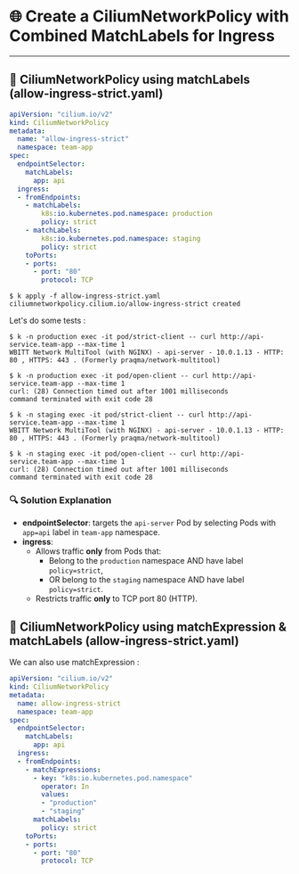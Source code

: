 # 🌐 Create a CiliumNetworkPolicy with Combined MatchLabels for Ingress

---

## 🔢 CiliumNetworkPolicy using matchLabels (allow-ingress-strict.yaml)

```yaml
apiVersion: "cilium.io/v2"
kind: CiliumNetworkPolicy
metadata:
  name: "allow-ingress-strict"
  namespace: team-app
spec:
  endpointSelector:
    matchLabels:
      app: api
  ingress:
  - fromEndpoints:
    - matchLabels:
        k8s:io.kubernetes.pod.namespace: production
        policy: strict
    - matchLabels:
        k8s:io.kubernetes.pod.namespace: staging
        policy: strict
    toPorts:
    - ports:
      - port: "80"
        protocol: TCP
```

```
$ k apply -f allow-ingress-strict.yaml 
ciliumnetworkpolicy.cilium.io/allow-ingress-strict created
```

Let's do some tests :

```
$ k -n production exec -it pod/strict-client -- curl http://api-service.team-app --max-time 1
WBITT Network MultiTool (with NGINX) - api-server - 10.0.1.13 - HTTP: 80 , HTTPS: 443 . (Formerly praqma/network-multitool)

$ k -n production exec -it pod/open-client -- curl http://api-service.team-app --max-time 1
curl: (28) Connection timed out after 1001 milliseconds
command terminated with exit code 28
```
```
$ k -n staging exec -it pod/strict-client -- curl http://api-service.team-app --max-time 1
WBITT Network MultiTool (with NGINX) - api-server - 10.0.1.13 - HTTP: 80 , HTTPS: 443 . (Formerly praqma/network-multitool)

$ k -n staging exec -it pod/open-client -- curl http://api-service.team-app --max-time 1
curl: (28) Connection timed out after 1001 milliseconds
command terminated with exit code 28
```



### 🔍 Solution Explanation

- **endpointSelector**: targets the `api-server` Pod by selecting Pods with `app=api` label in `team-app` namespace.
- **ingress**:
  - Allows traffic **only** from Pods that:
    - Belong to the `production` namespace AND have label `policy=strict`,
    - OR belong to the `staging` namespace AND have label `policy=strict`.
  - Restricts traffic **only** to TCP port 80 (HTTP).


## 🔢 CiliumNetworkPolicy using matchExpression & matchLabels (allow-ingress-strict.yaml)

We can also use matchExpression :

```yaml
apiVersion: "cilium.io/v2"
kind: CiliumNetworkPolicy
metadata:
  name: allow-ingress-strict
  namespace: team-app
spec:
  endpointSelector:
    matchLabels:
      app: api
  ingress:
  - fromEndpoints:
    - matchExpressions:
      - key: "k8s:io.kubernetes.pod.namespace"
        operator: In
        values:
        - "production"
        - "staging"
      matchLabels:
        policy: strict
    toPorts:
    - ports:
      - port: "80"
        protocol: TCP
```
